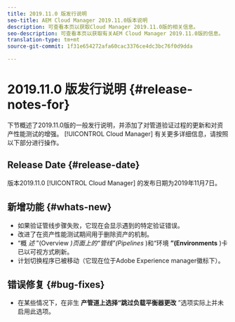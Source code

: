 ```yaml
---
title: 2019.11.0 版发行说明
seo-title: AEM Cloud Manager 2019.11.0版本说明
description: 可查看本页以获取Cloud Manager 2019.11.0版的相关信息。
seo-description: 可查看本页以获取有关AEM Cloud Manager 2019.11.0版的信息。
translation-type: tm+mt
source-git-commit: 1f31e654272afa60cac3376ce4dc3bc76f0d9dda

---
```


# 2019.11.0 版发行说明 {#release-notes-for}

下节概述了2019.11.0版的一般发行说明，并添加了对管道验证过程的更新和对资产性能测试的增强。 [!UICONTROL Cloud Manager] 
有关更多详细信息，请按照以下部分进行操作。

## Release Date {#release-date}

版本2019.11.0 [!UICONTROL Cloud Manager] 的发布日期为2019年11月7日。

## 新增功能 {#whats-new}

* 如果验证管线步骤失败，它现在会显示遇到的特定验证错误。
* 改进了在资产性能测试期间用于删除资产的机制。
* “概 *述* ”(Overview *)页面上的“管线”(Pipelines* )和“环境 **”(Environments** )卡已以可视方式刷新。
* 计划切换程序已被移动（它现在位于Adobe Experience manager徽标下）。

## 错误修复 {#bug-fixes}

* 在某些情况下，在非生 **产管道上选择“跳过负载平衡器更改** ”选项实际上并未启用此选项。
